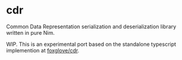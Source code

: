 # cdr

Common Data Representation serialization and deserialization library written in pure Nim. 

WIP. This is an experimental port based on the standalone typescript implemention at [foxglove/cdr](https://github.com/foxglove/cdr).

